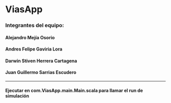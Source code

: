 # ViasApp

### Integrantes del equipo:

#### Alejandro Mejía Osorio
#### Andres Felipe Gaviria Lora
#### Darwin Stiven Herrera Cartagena
#### Juan Guillermo Sarrias Escudero

_________________________________________________________________
#### Ejecutar en com.ViasApp.main.Main.scala para llamar el run de simulación
